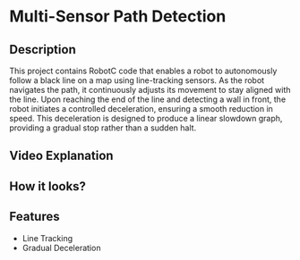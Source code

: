# Multi-Sensor Path Detection

## Description
This project contains RobotC code that enables a robot to autonomously follow a black line on a map using line-tracking sensors. As the robot navigates the path, it continuously adjusts its movement to stay aligned with the line. Upon reaching the end of the line and detecting a wall in front, the robot initiates a controlled deceleration, ensuring a smooth reduction in speed. This deceleration is designed to produce a linear slowdown graph, providing a gradual stop rather than a sudden halt.

## Video Explanation

## How it looks?

## Features

- Line Tracking
- Gradual Deceleration
